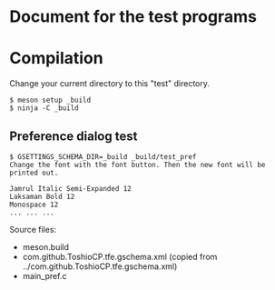 # Document for the test programs

# Compilation

Change your current directory to this "test" directory.

```
$ meson setup _build
$ ninja -C _build
```

## Preference dialog test

```
$ GSETTINGS_SCHEMA_DIR=_build _build/test_pref
Change the font with the font button. Then the new font will be printed out.

Jamrul Italic Semi-Expanded 12
Laksaman Bold 12
Monospace 12
... ... ...
```

Source files:

- meson.build
- com.github.ToshioCP.tfe.gschema.xml (copied from ../com.github.ToshioCP.tfe.gschema.xml)
- main_pref.c
